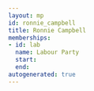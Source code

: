 ```yaml
---
layout: mp
id: ronnie_campbell
title: Ronnie Campbell
memberships:
- id: lab
  name: Labour Party
  start: 
  end: 
autogenerated: true
---
```

